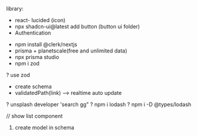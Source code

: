 library:
- react- lucided (icon)
- npx shadcn-ui@latest add button (button ui folder)
- Authentication
 + npm install @clerk/nextjs
 + prisma + planetscale(free and unlimited  data)
 + npx prisma studio
 + npm i zod

? use zod
- create schema
- validatedPath(link) --> realtime auto update

? unsplash developer 'search gg"
? npm i lodash
? npm i -D @types/lodash

// show list component
1. create model in schema


